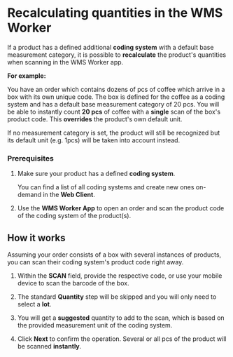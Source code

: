 # Recalculating quantities in the WMS Worker 

If a product has a defined additional **coding system** with a default base measurement category, it is possible to **recalculate** the product's quantities when scanning in the WMS Worker app.

**For example:**

You have an order which contains dozens of pcs of coffee which arrive in a box with its own unique code. The box is defined for the coffee as a coding system and has a default base measurement category of 20 pcs. You will be able to instantly count **20 pcs** of coffee with a **single** scan of the box's product code. This **overrides** the product's own default unit.

If no measurement category is set, the product will still be recognized but its default unit (e.g. 1pcs) will be taken into account instead.

### Prerequisites

1. Make sure your product has a defined **coding system**.
   
    You can find a list of all coding systems and create new ones on-demand in the **Web Client**.

2. Use the **WMS Worker App** to open an order and scan the product code of the coding system of the product(s).

## How it works

Assuming your order consists of a box with several instances of products, you can scan their coding system's product code right away.

1. Within the **SCAN** field, provide the respective code, or use your mobile device to scan the barcode of the box.
   
2. The standard **Quantity** step will be skipped and you will only need to select a **lot**.

3. You will get a **suggested** quantity to add to the scan, which is based on the provided measurement unit of the coding system.

4. Click **Next** to confirm the operation. Several or all pcs of the product will be scanned **instantly**.

